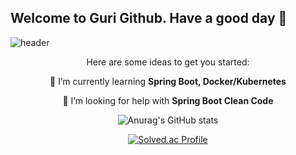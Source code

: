 ## Welcome to Guri Github. Have a good day 👋

![header](https://capsule-render.vercel.app/api?type=wave&color=auto&height=300&section=header&text=KimJinSung%20&fontSize=90)

<div align="center">


<!-- **CEOJINSUNG/CEOJINSUNG** is a ✨ _special_ ✨ repository because its `README.md` (this file) appears on your GitHub profile. -->

Here are some ideas to get you started:

<!-- - 🔭 I’m currently working on ... -->
🌱 I’m currently learning **Spring Boot, Docker/Kubernetes**
<!-- - 👯 I’m looking to collaborate on ... -->
🤔 I’m looking for help with **Spring Boot Clean Code**
<!-- - 💬 Ask me about ... -->
<!-- - 📫 How to reach me: ... -->
<!-- - 😄 Pronouns: ... -->
<!-- - ⚡ Fun fact: ... -->


![Anurag's GitHub stats](https://github-readme-stats.vercel.app/api?username=CEOJINSUNG&count_private=true)

[![Solved.ac Profile](http://mazassumnida.wtf/api/v2/generate_badge?boj=jinsungone)](https://solved.ac/jinsungone/)
  

</div>
